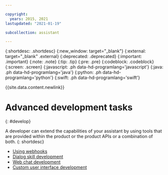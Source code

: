 ```yaml
---

copyright:
  years: 2015, 2021
lastupdated: "2021-01-19"

subcollection: assistant

---
```


{:shortdesc: .shortdesc}
{:new_window: target="_blank"}
{:external: target="_blank" .external}
{:deprecated: .deprecated}
{:important: .important}
{:note: .note}
{:tip: .tip}
{:pre: .pre}
{:codeblock: .codeblock}
{:screen: .screen}
{:javascript: .ph data-hd-programlang='javascript'}
{:java: .ph data-hd-programlang='java'}
{:python: .ph data-hd-programlang='python'}
{:swift: .ph data-hd-programlang='swift'}

{{site.data.content.newlink}}

# Advanced development tasks
{: #develop}

A developer can extend the capabilities of your assistant by using tools that are provided within the product or the product APIs or a combination of both.
{: shortdesc}

- [Using webhooks](/docs/assistant?topic=assistant-webhook-overview)
- [Dialog skill development](/docs/assistant?topic=assistant-skill-develop)
- [Web chat development](/docs/assistant?topic=assistant-web-chat-basics)
- [Custom user interface development](/docs/assistant?topic=assistant-api-overview)